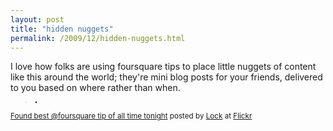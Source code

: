 ```yaml
---
layout: post
title: "hidden nuggets"
permalink: /2009/12/hidden-nuggets.html
---
```


<p>I love how folks are using foursquare tips to place little nuggets of content like this around the world; they're mini blog posts for your friends, delivered to you based on where rather than when.</p><p><blockquote><a href="http://www.flickr.com/photos/lock/4113711647/" title="photo sharing"><img src="https://farm3.static.flickr.com/2671/4113711647_aa034a0bbc.jpg" style="border: solid 1px #000000;" alt="" /></a></blockquote></p><p><small><a href="http://www.flickr.com/photos/lock/4113711647/">Found best @foursquare tip of all time tonight</a> posted by <a href="http://www.flickr.com/people/lock/">Lock</a> at <a href="http://www.flickr.com/">Flickr</a></small></p>


